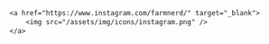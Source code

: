 	<a href="https://www.instagram.com/farmnerd/" target="_blank">
		<img src="/assets/img/icons/instagram.png" />
	</a>